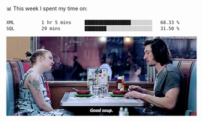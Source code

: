 📊 This week I spent my time on:
<!--START_SECTION:waka-->
```text
XML          1 hr 5 mins     █████████████████░░░░░░░░   68.33 % 
SQL          29 mins         ████████░░░░░░░░░░░░░░░░░   31.50 % 
```
<!--END_SECTION:waka-->


![](goodSoup.gif)
